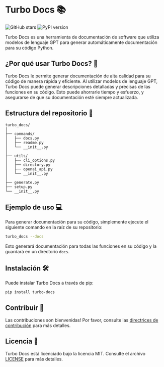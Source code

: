 # Turbo Docs 📚

![GitHub stars](https://img.shields.io/github/stars/voynow/turbo-docs?style=social)
![PyPI version](https://badge.fury.io/py/turbo-docs.svg)

Turbo Docs es una herramienta de documentación de software que utiliza modelos de lenguaje GPT para generar automáticamente documentación para su código Python. 

## ¿Por qué usar Turbo Docs? 🚀

Turbo Docs le permite generar documentación de alta calidad para su código de manera rápida y eficiente. Al utilizar modelos de lenguaje GPT, Turbo Docs puede generar descripciones detalladas y precisas de las funciones en su código. Esto puede ahorrarle tiempo y esfuerzo, y asegurarse de que su documentación esté siempre actualizada.

## Estructura del repositorio 📂

```
turbo_docs/
│
├── commands/
│   ├── docs.py
│   ├── readme.py
│   └── __init__.py
│
├── utils/
│   ├── cli_options.py
│   ├── directory.py
│   ├── openai_api.py
│   └── __init__.py
│
├── generate.py
├── setup.py
└── __init__.py
```

## Ejemplo de uso 💻

Para generar documentación para su código, simplemente ejecute el siguiente comando en la raíz de su repositorio:

```bash
turbo_docs --docs
```

Esto generará documentación para todas las funciones en su código y la guardará en un directorio `docs`.

## Instalación 🛠️

Puede instalar Turbo Docs a través de pip:

```bash
pip install turbo-docs
```

## Contribuir 🤝

Las contribuciones son bienvenidas! Por favor, consulte las [directrices de contribución](CONTRIBUTING.md) para más detalles.

## Licencia 📄

Turbo Docs está licenciado bajo la licencia MIT. Consulte el archivo [LICENSE](LICENSE) para más detalles.